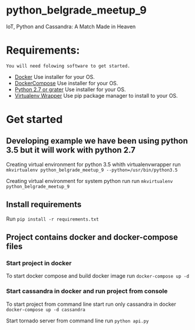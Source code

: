 # python_belgrade_meetup_9
IoT, Python and Cassandra: A Match Made in Heaven

# Requirements:
    You will need folowing software to get started.
  - [Docker](https://www.docker.com) Use installer for your OS.
  - [DockerCompose](https://docs.docker.com/compose/) Use installer for your OS.
  - [Python 2.7 or grater](https://www.python.org) Use installer for your OS.
  - [Virtualenv Wrapper](https://virtualenvwrapper.readthedocs.io/en/latest/) Use pip package manager to install to your OS.


# Get started

## Developing example we have been using python 3.5 but it will work with python 2.7

Creating virtual environment for python 3.5 whith virtualenvwrapper run
```mkvirtualenv python_belgrade_meetup_9 --python=/usr/bin/python3.5```

Creating virtual environment for system python run
run ```mkvirtualenv python_belgrade_meetup_9```

## Install requirements
Run ```pip install -r requirements.txt```

## Project contains docker and docker-compose files

### Start project in docker
To start docker compose and build docker image run
```docker-compose up -d```


### Start cassandra in docker and run project from console
To start project from command line start run only cassandra in docker
```docker-compose up -d cassandra```

Start tornado server from command line run
```python api.py```


